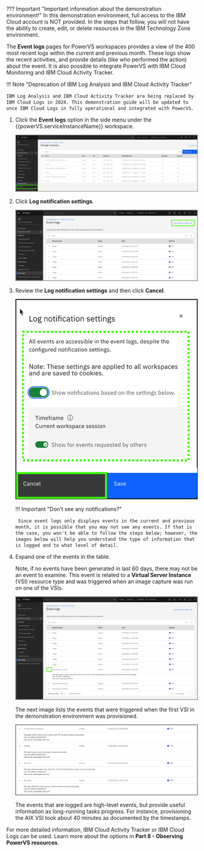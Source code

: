 ??? Important "Important information about the demonstration environment!"
    In this demonstration environment, full access to the IBM Cloud account is NOT provided. In the steps that follow, you will not have the ability to create, edit, or delete resources in the IBM Technology Zone environment.
    
The **Event logs** pages for PowerVS workspaces provides a view of the 400 most recent logs within the current and previous month. These logs show the recent activities, and provide details (like who performed the action) about the event. It is also possible to integrate PowerVS with IBM Cloud Monitoring and IBM Cloud Activity Tracker.

!!! Note "Deprecation of IBM Log Analysis and IBM Cloud Activity Tracker"

    IBM Log Analysis and IBM Cloud Activity Tracker are being replaced by IBM Cloud Logs in 2024. This demonstration guide will be updated to once IBM Cloud Logs in fully operational and integrated with PowerVS.

1. Click the **Event logs** option in the side menu under the {{powerVS.serviceInstanceName}} workspace.

    ![](_attachments/EventLogsMenu.png)

2. Click **Log notification settings**.

    ![](_attachments/EventLogsMain.png)

3. Review the **Log notification settings** and then click **Cancel**.

    ![](_attachments/EventLogsSettings-2.png)

    !!! Important "Don't see any notifications?"

        Since event logs only displays events in the current and previous month, it is possible that you may not see any events. If that is the case, you won't be able to follow the steps below; however, the images below will help you understand the type of information that is logged and to what level of detail.

4. Expand one of the events in the table.

    Note, if no events have been generated in last 60 days, there may not be an event to examine. This event is related to a **Virtual Server Instance** (VSI) resource type and was triggered when an image capture was run on one of the VSIs.

    ![](_attachments/EventLogsEventDetail.png)

    The next image lists the events that were triggered when the first VSI in the demonstration environment was provisioned.

    ![](_attachments/EventLogs-AIXVSI.png)

    The events that are logged are high-level events, but provide useful information as long-running tasks progress. For instance, provisioning the AIX VSI took about 40 minutes as documented by the timestamps.

For more detailed information, IBM Cloud Activity Tracker or IBM Cloud Logs can be used. Learn more about the options in **Part 8 - Observing PowerVS resources**.

